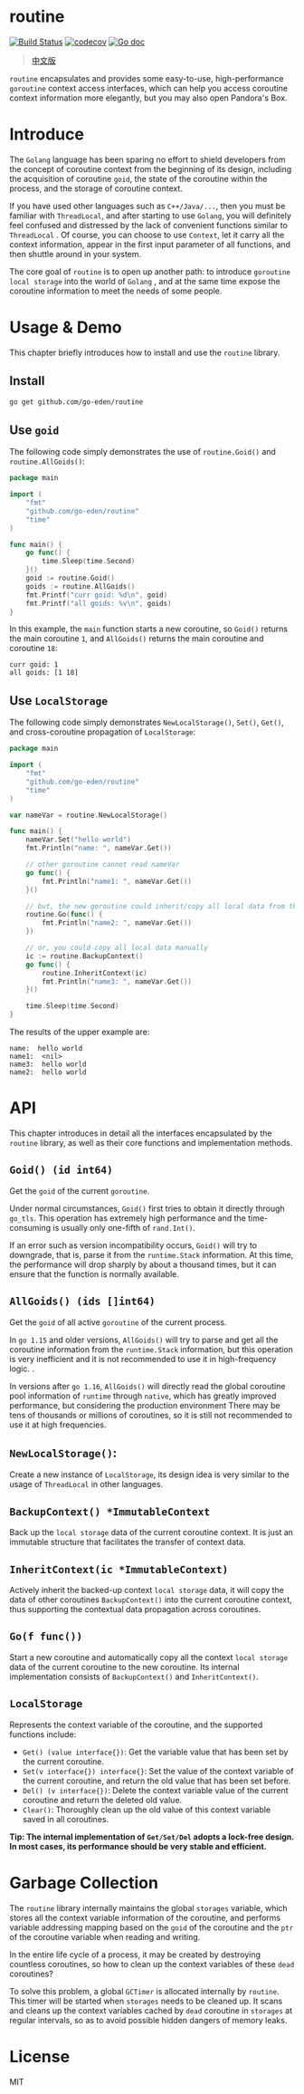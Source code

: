 # routine

[![Build Status](https://travis-ci.com/go-eden/routine.svg?branch=main)](https://travis-ci.com/github/go-eden/routine)
[![codecov](https://codecov.io/gh/go-eden/routine/branch/main/graph/badge.svg?token=R4GC2IuGoh)](https://codecov.io/gh/go-eden/routine)
[![Go doc](https://img.shields.io/badge/go.dev-reference-brightgreen?logo=go&logoColor=white&style=flat)](https://pkg.go.dev/github.com/go-eden/routine)

> [中文版](README_zh.md)

`routine` encapsulates and provides some easy-to-use, high-performance `goroutine` context access interfaces, which can
help you access coroutine context information more elegantly, but you may also open Pandora's Box.

# Introduce

The `Golang` language has been sparing no effort to shield developers from the concept of coroutine context from the
beginning of its design, including the acquisition of coroutine `goid`, the state of the coroutine within the process,
and the storage of coroutine context.

If you have used other languages such as `C++/Java/...`, then you must be familiar with `ThreadLocal`, and after
starting to use `Golang`, you will definitely feel confused and distressed by the lack of convenient functions similar
to `ThreadLocal` . Of course, you can choose to use `Context`, let it carry all the context information, appear in the
first input parameter of all functions, and then shuttle around in your system.

The core goal of `routine` is to open up another path: to introduce `goroutine local storage` into the world of `Golang`
, and at the same time expose the coroutine information to meet the needs of some people.

# Usage & Demo

This chapter briefly introduces how to install and use the `routine` library.

## Install

```bash
go get github.com/go-eden/routine
```

## Use `goid`

The following code simply demonstrates the use of `routine.Goid()` and `routine.AllGoids()`:

```go
package main

import (
	"fmt"
	"github.com/go-eden/routine"
	"time"
)

func main() {
	go func() {
		time.Sleep(time.Second)
	}()
	goid := routine.Goid()
	goids := routine.AllGoids()
	fmt.Printf("curr goid: %d\n", goid)
	fmt.Printf("all goids: %v\n", goids)
}
```

In this example, the `main` function starts a new coroutine, so `Goid()` returns the main coroutine `1`,
and `AllGoids()` returns the main coroutine and coroutine `18`:

```text
curr goid: 1
all goids: [1 18]
```

## Use `LocalStorage`

The following code simply demonstrates `NewLocalStorage()`, `Set()`, `Get()`, and cross-coroutine propagation
of `LocalStorage`:

```go
package main

import (
	"fmt"
	"github.com/go-eden/routine"
	"time"
)

var nameVar = routine.NewLocalStorage()

func main() {
	nameVar.Set("hello world")
	fmt.Println("name: ", nameVar.Get())

	// other goroutine cannot read nameVar
	go func() {
		fmt.Println("name1: ", nameVar.Get())
	}()

	// but, the new goroutine could inherit/copy all local data from the current goroutine like this:
	routine.Go(func() {
		fmt.Println("name2: ", nameVar.Get())
	})

	// or, you could copy all local data manually
	ic := routine.BackupContext()
	go func() {
		routine.InheritContext(ic)
		fmt.Println("name3: ", nameVar.Get())
	}()

	time.Sleep(time.Second)
}
```

The results of the upper example are:

```text
name:  hello world
name1:  <nil>
name3:  hello world
name2:  hello world
```

# API

This chapter introduces in detail all the interfaces encapsulated by the `routine` library, as well as their core
functions and implementation methods.

## `Goid() (id int64)`

Get the `goid` of the current `goroutine`.

Under normal circumstances, `Goid()` first tries to obtain it directly through `go_tls`. This operation has extremely
high performance and the time-consuming is usually only one-fifth of `rand.Int()`.

If an error such as version incompatibility occurs, `Goid()` will try to downgrade, that is, parse it from
the `runtime.Stack` information. At this time, the performance will drop sharply by about a thousand times, but it can
ensure that the function is normally available.

## `AllGoids() (ids []int64)`

Get the `goid` of all active `goroutine` of the current process.

In `go 1.15` and older versions, `AllGoids()` will try to parse and get all the coroutine information from
the `runtime.Stack` information, but this operation is very inefficient and it is not recommended to use it in
high-frequency logic. .

In versions after `go 1.16`, `AllGoids()` will directly read the global coroutine pool information of `runtime`
through `native`, which has greatly improved performance, but considering the production environment There may be tens
of thousands or millions of coroutines, so it is still not recommended to use it at high frequencies.

## `NewLocalStorage()`:

Create a new instance of `LocalStorage`, its design idea is very similar to the usage of `ThreadLocal` in other
languages.

## `BackupContext() *ImmutableContext`

Back up the `local storage` data of the current coroutine context. It is just an immutable structure that facilitates
the transfer of context data.

## `InheritContext(ic *ImmutableContext)`

Actively inherit the backed-up context `local storage` data, it will copy the data of other coroutines `BackupContext()`
into the current coroutine context, thus supporting the contextual data propagation across coroutines.

## `Go(f func())`

Start a new coroutine and automatically copy all the context `local storage` data of the current coroutine to the new
coroutine. Its internal implementation consists of `BackupContext()` and `InheritContext()`.

## `LocalStorage`

Represents the context variable of the coroutine, and the supported functions include:

+ `Get() (value interface{})`: Get the variable value that has been set by the current coroutine.
+ `Set(v interface{}) interface{}`: Set the value of the context variable of the current coroutine, and return the old
  value that has been set before.
+ `Del() (v interface{})`: Delete the context variable value of the current coroutine and return the deleted old value.
+ `Clear()`: Thoroughly clean up the old value of this context variable saved in all coroutines.

**Tip: The internal implementation of `Get/Set/Del` adopts a lock-free design. In most cases, its performance should be
very stable and efficient.**

# Garbage Collection

The `routine` library internally maintains the global `storages` variable, which stores all the context variable
information of the coroutine, and performs variable addressing mapping based on the `goid` of the coroutine and
the `ptr` of the coroutine variable when reading and writing.

In the entire life cycle of a process, it may be created by destroying countless coroutines, so how to clean up the
context variables of these `dead` coroutines?

To solve this problem, a global `GCTimer` is allocated internally by `routine`. This timer will be started
when `storages` needs to be cleaned up. It scans and cleans up the context variables cached by `dead` coroutine
in `storages` at regular intervals, so as to avoid possible hidden dangers of memory leaks.

# License

MIT